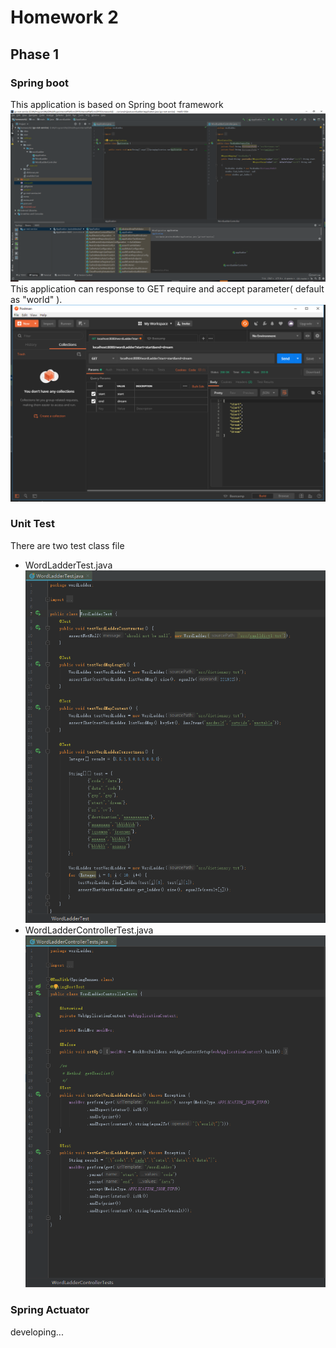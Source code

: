 # Homework 2

## Phase 1

### Spring boot

This application is based on Spring boot framework
![dictionary construction](images\QQ图片20190407223349.png)
<br>
This application can response to GET require and accept parameter( default as "world" ).
![postman view](images\QQ图片20190407224801.png)

### Unit Test

There are two test class file
 * WordLadderTest.java
![WordLadderTest](images\QQ图片20190407224231.png)
 * WordLadderControllerTest.java
![WordLadderControllerTest](images\QQ图片20190407224027.png)

### Spring Actuator

developing...
